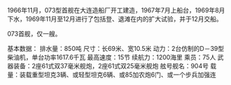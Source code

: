 1966年11月，073型首舰在大连造船厂开工建造，1967年7月上船台，1969年8月下水，1969年11月至12月进行了包括登、退滩在内的扩大试验，并于12月交船。

073首舰，仅一艘。

基本数据：
排水量：850吨
尺寸：长69米、宽10.5米
动力：2台仿制的D－39型柴油机，单台功率1617.6千瓦
最高速度：15节
续航力：1200海里
乘员：75人
武器装备：2座61式双37毫米舰炮，2座61式双25毫米舰炮
舷号舰名：904号
载量：装载重型坦克3辆、或轻型坦克6辆、或85加农炮6门、或一个步兵加强连
